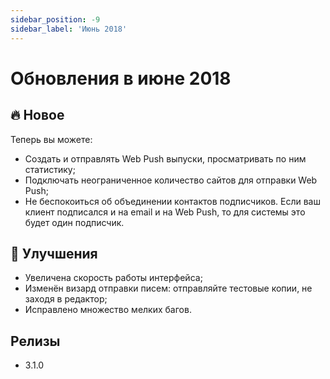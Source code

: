 ```yaml
---
sidebar_position: -9
sidebar_label: 'Июнь 2018'
---
```


# Обновления в июне 2018

## 🔥 Новое

Теперь вы можете:

- Создать и отправлять Web Push выпуски, просматривать по ним статистику;
- Подключать неограниченное количество сайтов для отправки Web Push;
- Не беспокоиться об объединении контактов подписчиков. Если ваш клиент подписался и на email и на Web Push, то для системы это будет один подписчик.

## 🚀 Улучшения

- Увеличена скорость работы интерфейса;
- Изменён визард отправки писем: отправляйте тестовые копии, не заходя в редактор;
- Исправлено множество мелких багов.

## Релизы

- 3.1.0
